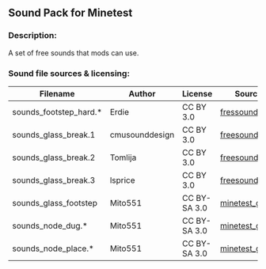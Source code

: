 ## Sound Pack for Minetest

### Description:

A set of free sounds that mods can use.

### Sound file sources & licensing:

| Filename               | Author         | License      | Source                    |
| ---------------------- | -------------- | ------------ | ------------------------- |
| sounds_footstep_hard.* | Erdie          | CC BY 3.0    | [fressound.org][fs.41579] |
| sounds_glass_break.1   | cmusounddesign | CC BY 3.0    | [freesound.org][fs.71947] |
| sounds_glass_break.2   | Tomlija        | CC BY 3.0    | [freesound.org][fs.97669] |
| sounds_glass_break.3   | lsprice        | CC BY 3.0    | [freesound.org][fs.88808] |
| sounds_glass_footstep  | Mito551        | CC BY-SA 3.0 | [minetest_game][default]  |
| sounds_node_dug.*      | Mito551        | CC BY-SA 3.0 | [minetest_game][default]  |
| sounds_node_place.*    | Mito551        | CC BY-SA 3.0 | [minetest_game][default]  |


[default]: https://github.com/minetest/minetest_game/tree/master/mods/default
[fs.41579]: https://freesound.org/people/Erdie/sounds/41579
[fs.71947]: https://freesound.org/people/cmusounddesign/sounds/71947
[fs.88808]: https://www.freesound.org/people/lsprice/sounds/88808
[fs.97669]: https://www.freesound.org/people/Tomlija/sounds/97669
